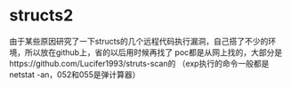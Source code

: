 # structs2
由于某些原因研究了一下structs的几个远程代码执行漏洞，自己搭了不少的环境，所以放在github上，省的以后用时候再找了
poc都是从网上找的，大部分是https://github.com/Lucifer1993/struts-scan的
（exp执行的命令一般都是netstat -an，052和055是弹计算器）
